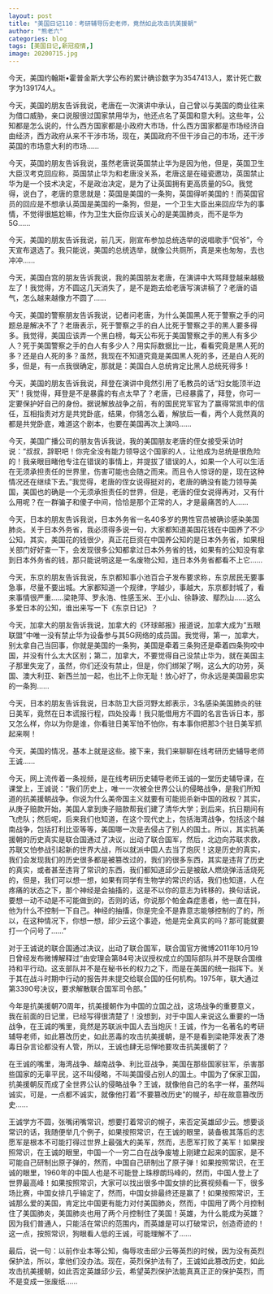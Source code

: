 ```yaml
---
layout: post
title: "美国日记110：考研辅导历史老师，竟然如此攻击抗美援朝"
author: "熊老六"
categories: blog
tags: [美国日记,新冠疫情,]
image: 20200715.jpg
---
```

​​​​今天，美国约翰斯•霍普金斯大学公布的累计确诊数字为3547413人，累计死亡数字为139174人。

今天，美国的朋友告诉我说，老唐在一次演讲中承认，自己曾以与美国的商业往来为借口威胁，亲口说服很过国家禁用华为，他还点名了英国和意大利。这些年，公知都是怎么说的，什么西方国家都是小政府大市场，什么西方国家都是市场经济自由经济，西方政府从来不干涉市场，现在，美国政府不但干涉自己的市场，还干涉英国的市场意大利的市场……

今天，英国的朋友告诉我说，虽然老唐说英国禁止华为是因为他，但是，英国卫生大臣汉考克回应称，英国禁止华为和老唐没关系，老唐这是在碰瓷邀功，英国禁止华为是一个技术决定，不是政治决定，是为了让英国拥有更高质量的5G。我觉得，说白了，老唐的意思就是：英国是美国的一条狗，英国得听美国的！而英国官员的回应是不想承认英国是美国的一条狗，但是，一个卫生大臣出来回应华为的事情，不觉得很尴尬嘛，作为卫生大臣你应该关心的是美国肺炎，而不是华为5G……

今天，美国的朋友告诉我说，前几天，刚宣布参加总统选举的说唱歌手“侃爷”，今天宣布退选了。我只能说，美国的总统选举，就像公共厕所，真是来也匆匆，去也冲冲……

今天，美国白宫的朋友告诉我说，我的美国朋友老唐，在演讲中大骂拜登越来越极左了！我觉得，方不圆这几天消失了，是不是跑去给老唐写演讲稿了？老唐的语气，怎么越来越像方不圆了……

今天，美国的警察朋友告诉我说，记者问老唐，为什么美国黑人死于警察之手的问题总是解决不了？老唐表示，死于警察之手的白人比死于警察之手的黑人要多得多。我觉得，美国应该弄一个黑白榜，每天公布死于美国警察之手的黑人有多少人？死于美国警察之手的白人有多少人？用实际数据比一比，看看究竟是黑人死的多？还是白人死的多？虽然，我现在不知道究竟是美国黑人死的多，还是白人死的多，但是，有一点我很确定，那就是：美国白人总统肯定比黑人总统死得多！

今天，美国的朋友告诉我说，拜登在演讲中竟然引用了毛教员的话“妇女能顶半边天”！我觉得，拜登是不是暴露的有点太早了？老唐，已经暴露了，拜登，你可一定要保护好自己的身份。据说解放战争之前，有的国民党军官为了赢得常凯申的信任，互相指责对方是共党卧底，结果，你猜怎么着，解放后一看，两个人竟然真的都是共党卧底，难道这个剧本，也要在美国再次上演吗……

今天，美国广播公司的朋友告诉我说，我的美国朋友老唐的侄女接受采访时说：“叔叔，辞职吧！你完全没有能力领导这个国家的人，让他成为总统是很危险的！我亲眼目睹他专注在错误的事情上，并提拔了错误的人，如果一个人可以生活在无须承担责任的世界里，伤害可能也会随之而来。而且令人惊讶的是，现在这种情况还在继续下去。”我觉得，老唐的侄女说得挺对的，老唐的确没有能力领导美国，美国也的确是一个无须承担责任的世界，但是，老唐的侄女说得再对，又有什么用呢？在一群骗子和傻子中间，恰恰是那个正常的人，才是最痛苦的人……

今天，日本的朋友告诉我说，日本外务省一名40多岁的男性官员被确诊感染美国肺炎。关于日本外务省，我必须得多说一句，大家都知道美国花钱在中国养了不少公知，其实，美国花的钱很少，真正花巨资在中国养公知的是日本外务省，如果相关部门好好查一下，会发现很多公知都拿过日本外务省的钱，如果有的公知没有拿到日本外务省的钱，那只能说明这是一名废物公知，连日本外务省都看不上它……

今天，东京的朋友告诉我说，东京都知事小池百合子发布要求称，东京居民无要事急事，尽量不要出城。大家都知道一个规律，字越少，事越大，东京都封城了，看来事情很严重……梁艳萍、罗永浩、性感玉米、王小山、徐静波、鄢烈山……这么多爱日本的公知，谁出来写一下《东京日记》？

今天，加拿大的朋友告诉我说，加拿大的《环球邮报》报道说，加拿大成为“五眼联盟”中唯一没有禁止华为设备参与其5G网络的成员国。我觉得，第一，加拿大，别太拿自己当回事，你就是美国的一条狗，美国是牵着三条狗还是牵着四条狗咬中国，并没有什么太大区别；第二，加拿大，不要觉得自己没禁止华为，就在美国主子那里失宠了，虽然，你们还没有禁止，但是，你们绑架了啊，这么大的功劳，英国、澳大利亚、新西兰加一起，也比不上你无耻！放心好了，你永远是美国最忠实的一条狗……

今天，日本的朋友告诉我说，日本防卫大臣河野太郎表示，3名感染美国肺炎的驻日美军，竟然在日本谎报行程，四处投毒！我只能借用方不圆的名言告诉日本，那又怎么样，你以为你是谁，你看驻日美军怕不怕你，有本事你把那3个驻日美军抓起来啊！

今天，美国的情况，基本上就是这些。接下来，我们来聊聊在线考研历史辅导老师王诚……

今天，网上流传着一条视频，是在线考研历史辅导老师王诚的一堂历史辅导课，在课堂上，王诚说：“我们历史上，唯一一次被全世界公认的侵略战争，是我们所知道的抗美援朝战争。你说为什么美帝国主义就要有可能扼杀新中国的政权？其实，从庚子赔款开始，美国人拿到庚子赔款帮我们建了清华大学；到后来，抗日期间有飞虎队；然后呢，后来我们也知道，在这个现代史上，包括海湾战争，包括这个越南战争，包括打利比亚等等，美国哪一次是去侵占了别人的国土。所以，其实抗美援朝的历史真实是联合国通过了决议，出动了联合国军，然后，北边向苏联求救，苏联又怕参战引起新的世界大战，所以就派中国人去当了炮灰！这是历史的真实，我们会发现我们的历史很多都是被篡改过的，我们的很多东西，其实是违背了历史的真实，或者甚至违背了常识的东西，我们都知道邱少云是被敌人燃烧弹活活烧死的，但是，我们可以想一想，如果有同学有生物学的常识的话，我们也知道，人在疼痛的状态之下，那个神经是会抽搐的，这是不以你的意志为转移的，换句话说，要想一动不动是不可能做到的，否则的话，你说那个帕金森症患者，他一直在抖，他为什么不控制一下自己。神经的抽搐，你是完全不是靠意志能够控制的了的，所以，在这种情况下，你想一想，邱少云这个事迹，他是完全真实的吗？那可能就要打一个问号了……”

对于王诚说的联合国通过决议，出动了联合国军，联合国官方微博2011年10月19日曾经发布微博解释过“由安理会第84号决议授权成立的国际部队并不是联合国维持和平行动。这支部队并不是在秘书长的权力之下，而是在美国的统一指挥下。关于其在战斗时期中行动的报告并未提交给联合国的任何机构。1975年，联大通过第3390号决议，要求解散联合国军司令部。”

今年是抗美援朝70周年，抗美援朝作为中国的立国之战，这场战争的重要意义，我在前面的日记里，已经写得很清楚了！没想到，对于中国人来说这么重要的一场战争，在王诚的嘴里，竟然是苏联派中国人去当炮灰！王诚，作为一名著名的考研辅导老师，如此篡改历史，如此恶毒的攻击抗美援朝，是不是看到梁艳萍发表了港毒日杂言论都没有人管，所以，王诚也肆无忌惮地要攻击抗美援朝了？

在王诚的嘴里，海湾战争、越南战争、利比亚战争，美国在那些国家驻军，杀害那些国家的无辜平民，这不叫侵略，不叫美国侵占别人的国土。中国为了保家卫国，抗美援朝反而成了全世界公认的侵略战争？王诚，就像他自己的名字一样，虽然叫诚实，可是，一点都不诚实，就像他打着“不要篡改历史”的幌子，却在故意篡改历史……

王诚学方不圆，张嘴闭嘴常识，想要打着常识的幌子，来否定英雄邱少云。想要谈常识的话，我随便举几个例子，如果按照常识，在王诚的眼里，装备极其落后的志愿军是根本不可能打得过世界上最强大的美军，然而，志愿军打败了美军！如果按照常识，在王诚的眼里，中国一个一穷二白在战争废墟上刚建立起来的国家，是不可能自己研制出原子弹的，然而，中国自己研制出了原子弹！如果按照常识，在王诚的眼里，1960年的中国人也是不可能登上珠穆朗玛峰的，然而，中国人登上了世界最高峰！如果按照常识，大家可以找出很多中国女排的比赛视频看一下，很多场比赛，中国女排几乎输定了，然而，中国女排最终还是赢了！如果按照常识，王诚那么爱的美国，肯定比中国更有能力对付美国肺炎，然而，中国用了两个月控制住了美国肺炎，美国肺炎也用了两个月控制住了美国！英雄，为什么能成为英雄？因为我们普通人，只能活在常识的范围内，而英雄是可以打破常识，创造奇迹的！这一点，按照常识，狗眼看人低的王诚，可能理解不了……

最后，说一句：以前作业本等公知，侮辱攻击邱少云等英烈的时候，因为没有英烈保护法，所以，拿他们没办法。现在，英烈保护法有了，王诚如此篡改历史，如此攻击抗美援朝，如此否定英雄邱少云，希望英烈保护法能真真正正的保护英烈，而不是变成一张废纸……​​​​
